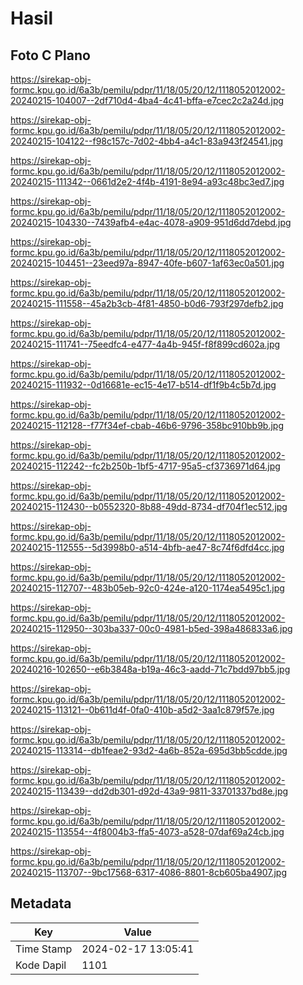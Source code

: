 # Hasil

## Foto C Plano

https://sirekap-obj-formc.kpu.go.id/6a3b/pemilu/pdpr/11/18/05/20/12/1118052012002-20240215-104007--2df710d4-4ba4-4c41-bffa-e7cec2c2a24d.jpg

https://sirekap-obj-formc.kpu.go.id/6a3b/pemilu/pdpr/11/18/05/20/12/1118052012002-20240215-104122--f98c157c-7d02-4bb4-a4c1-83a943f24541.jpg

https://sirekap-obj-formc.kpu.go.id/6a3b/pemilu/pdpr/11/18/05/20/12/1118052012002-20240215-111342--0661d2e2-4f4b-4191-8e94-a93c48bc3ed7.jpg

https://sirekap-obj-formc.kpu.go.id/6a3b/pemilu/pdpr/11/18/05/20/12/1118052012002-20240215-104330--7439afb4-e4ac-4078-a909-951d6dd7debd.jpg

https://sirekap-obj-formc.kpu.go.id/6a3b/pemilu/pdpr/11/18/05/20/12/1118052012002-20240215-104451--23eed97a-8947-40fe-b607-1af63ec0a501.jpg

https://sirekap-obj-formc.kpu.go.id/6a3b/pemilu/pdpr/11/18/05/20/12/1118052012002-20240215-111558--45a2b3cb-4f81-4850-b0d6-793f297defb2.jpg

https://sirekap-obj-formc.kpu.go.id/6a3b/pemilu/pdpr/11/18/05/20/12/1118052012002-20240215-111741--75eedfc4-e477-4a4b-945f-f8f899cd602a.jpg

https://sirekap-obj-formc.kpu.go.id/6a3b/pemilu/pdpr/11/18/05/20/12/1118052012002-20240215-111932--0d16681e-ec15-4e17-b514-df1f9b4c5b7d.jpg

https://sirekap-obj-formc.kpu.go.id/6a3b/pemilu/pdpr/11/18/05/20/12/1118052012002-20240215-112128--f77f34ef-cbab-46b6-9796-358bc910bb9b.jpg

https://sirekap-obj-formc.kpu.go.id/6a3b/pemilu/pdpr/11/18/05/20/12/1118052012002-20240215-112242--fc2b250b-1bf5-4717-95a5-cf3736971d64.jpg

https://sirekap-obj-formc.kpu.go.id/6a3b/pemilu/pdpr/11/18/05/20/12/1118052012002-20240215-112430--b0552320-8b88-49dd-8734-df704f1ec512.jpg

https://sirekap-obj-formc.kpu.go.id/6a3b/pemilu/pdpr/11/18/05/20/12/1118052012002-20240215-112555--5d3998b0-a514-4bfb-ae47-8c74f6dfd4cc.jpg

https://sirekap-obj-formc.kpu.go.id/6a3b/pemilu/pdpr/11/18/05/20/12/1118052012002-20240215-112707--483b05eb-92c0-424e-a120-1174ea5495c1.jpg

https://sirekap-obj-formc.kpu.go.id/6a3b/pemilu/pdpr/11/18/05/20/12/1118052012002-20240215-112950--303ba337-00c0-4981-b5ed-398a486833a6.jpg

https://sirekap-obj-formc.kpu.go.id/6a3b/pemilu/pdpr/11/18/05/20/12/1118052012002-20240216-102650--e6b3848a-b19a-46c3-aadd-71c7bdd97bb5.jpg

https://sirekap-obj-formc.kpu.go.id/6a3b/pemilu/pdpr/11/18/05/20/12/1118052012002-20240215-113121--0b611d4f-0fa0-410b-a5d2-3aa1c879f57e.jpg

https://sirekap-obj-formc.kpu.go.id/6a3b/pemilu/pdpr/11/18/05/20/12/1118052012002-20240215-113314--db1feae2-93d2-4a6b-852a-695d3bb5cdde.jpg

https://sirekap-obj-formc.kpu.go.id/6a3b/pemilu/pdpr/11/18/05/20/12/1118052012002-20240215-113439--dd2db301-d92d-43a9-9811-33701337bd8e.jpg

https://sirekap-obj-formc.kpu.go.id/6a3b/pemilu/pdpr/11/18/05/20/12/1118052012002-20240215-113554--4f8004b3-ffa5-4073-a528-07daf69a24cb.jpg

https://sirekap-obj-formc.kpu.go.id/6a3b/pemilu/pdpr/11/18/05/20/12/1118052012002-20240215-113707--9bc17568-6317-4086-8801-8cb605ba4907.jpg


## Metadata

| Key        | Value               |
| ---------- | ------------------- |
| Time Stamp | 2024-02-17 13:05:41 |
| Kode Dapil | 1101                |



